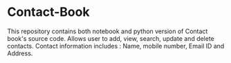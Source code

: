 # Contact-Book
This repository contains both notebook and python version of Contact book's source code.
Allows user to add, view, search, update and delete contacts.
Contact information includes : Name, mobile number, Email ID and Address. 
